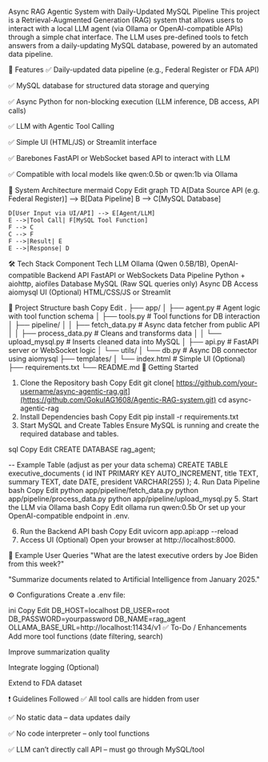 Async RAG Agentic System with Daily-Updated MySQL Pipeline
This project is a Retrieval-Augmented Generation (RAG) system that allows users to interact with a local LLM agent (via Ollama or OpenAI-compatible APIs) through a simple chat interface. The LLM uses pre-defined tools to fetch answers from a daily-updating MySQL database, powered by an automated data pipeline.

📌 Features
✅ Daily-updated data pipeline (e.g., Federal Register or FDA API)

✅ MySQL database for structured data storage and querying

✅ Async Python for non-blocking execution (LLM inference, DB access, API calls)

✅ LLM with Agentic Tool Calling

✅ Simple UI (HTML/JS) or Streamlit interface

✅ Barebones FastAPI or WebSocket based API to interact with LLM

✅ Compatible with local models like qwen:0.5b or qwen:1b via Ollama

🧱 System Architecture
mermaid
Copy
Edit
graph TD
    A[Data Source API (e.g. Federal Register)] --> B[Data Pipeline]
    B --> C[MySQL Database]

    D[User Input via UI/API] --> E[Agent/LLM]
    E -->|Tool Call| F[MySQL Tool Function]
    F --> C
    C --> F
    F -->|Result| E
    E -->|Response| D
🛠️ Tech Stack
Component	Tech
LLM	Ollama (Qwen 0.5B/1B), OpenAI-compatible
Backend API	FastAPI or WebSockets
Data Pipeline	Python + aiohttp, aiofiles
Database	MySQL (Raw SQL queries only)
Async DB Access	aiomysql
UI (Optional)	HTML/CSS/JS or Streamlit

📂 Project Structure
bash
Copy
Edit
.
├── app/
│   ├── agent.py              # Agent logic with tool function schema
│   ├── tools.py              # Tool functions for DB interaction
│   ├── pipeline/
│   │   ├── fetch_data.py     # Async data fetcher from public API
│   │   ├── process_data.py   # Cleans and transforms data
│   │   └── upload_mysql.py   # Inserts cleaned data into MySQL
│   ├── api.py                # FastAPI server or WebSocket logic
│   └── utils/
│       └── db.py             # Async DB connector using aiomysql
├── templates/
│   └── index.html            # Simple UI (Optional)
├── requirements.txt
└── README.md
🚀 Getting Started
1. Clone the Repository
bash
Copy
Edit
git clone[ https://github.com/your-username/async-agentic-rag.git](https://github.com/GokulAG1608/Agentic-RAG-system.git)
cd async-agentic-rag
2. Install Dependencies
bash
Copy
Edit
pip install -r requirements.txt
3. Start MySQL and Create Tables
Ensure MySQL is running and create the required database and tables.

sql
Copy
Edit
CREATE DATABASE rag_agent;

-- Example Table (adjust as per your data schema)
CREATE TABLE executive_documents (
    id INT PRIMARY KEY AUTO_INCREMENT,
    title TEXT,
    summary TEXT,
    date DATE,
    president VARCHAR(255)
);
4. Run Data Pipeline
bash
Copy
Edit
python app/pipeline/fetch_data.py
python app/pipeline/process_data.py
python app/pipeline/upload_mysql.py
5. Start the LLM via Ollama
bash
Copy
Edit
ollama run qwen:0.5b
Or set up your OpenAI-compatible endpoint in .env.

6. Run the Backend API
bash
Copy
Edit
uvicorn app.api:app --reload
7. Access UI (Optional)
Open your browser at http://localhost:8000.

🧪 Example User Queries
"What are the latest executive orders by Joe Biden from this week?"

"Summarize documents related to Artificial Intelligence from January 2025."

⚙️ Configurations
Create a .env file:

ini
Copy
Edit
DB_HOST=localhost
DB_USER=root
DB_PASSWORD=yourpassword
DB_NAME=rag_agent
OLLAMA_BASE_URL=http://localhost:11434/v1
✅ To-Do / Enhancements
 Add more tool functions (date filtering, search)

 Improve summarization quality

 Integrate logging (Optional)

 Extend to FDA dataset

❗ Guidelines Followed
✅ All tool calls are hidden from user

✅ No static data – data updates daily

✅ No code interpreter – only tool functions

✅ LLM can’t directly call API – must go through MySQL/tool

